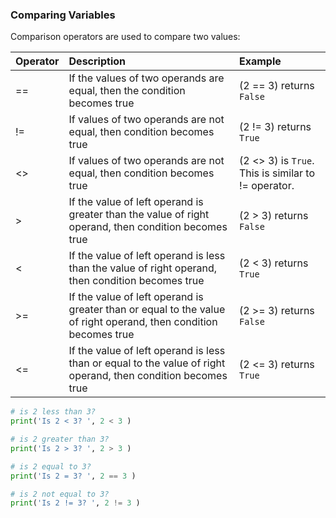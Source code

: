 ### Comparing Variables

Comparison operators are used to compare two values:


|   Operator  |   Description|   Example     |
|:------|:----|:-------|
|==|If the values of two operands are equal, then the condition becomes true|(2 == 3) returns `False`|
|!=	|If values of two operands are not equal, then condition becomes true| (2 != 3) returns `True`|
|<>|If values of two operands are not equal, then condition becomes true|(2 <> 3) is `True`. This is similar to != operator.|
|>|If the value of left operand is greater than the value of right operand, then condition becomes true|	(2 > 3) returns `False`|
|<|If the value of left operand is less than the value of right operand, then condition becomes true|	(2 < 3) returns `True`|
|>=|If the value of left operand is greater than or equal to the value of right operand, then condition becomes true|	(2 >= 3) returns `False`|
|<=|If the value of left operand is less than or equal to the value of right operand, then condition becomes true| (2 <= 3) returns `True`

```python
# is 2 less than 3?
print('Is 2 < 3? ', 2 < 3 )

# is 2 greater than 3?
print('Is 2 > 3? ', 2 > 3 )

# is 2 equal to 3?
print('Is 2 = 3? ', 2 == 3 )

# is 2 not equal to 3?
print('Is 2 != 3? ', 2 != 3 )
```
